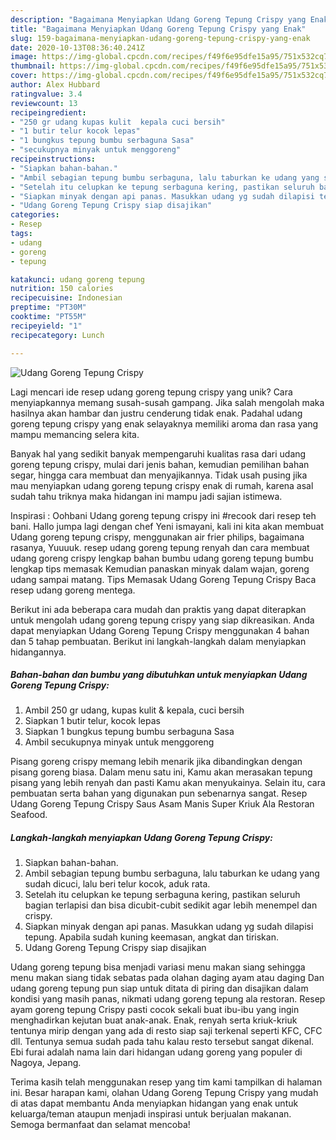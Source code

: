 ```yaml
---
description: "Bagaimana Menyiapkan Udang Goreng Tepung Crispy yang Enak"
title: "Bagaimana Menyiapkan Udang Goreng Tepung Crispy yang Enak"
slug: 159-bagaimana-menyiapkan-udang-goreng-tepung-crispy-yang-enak
date: 2020-10-13T08:36:40.241Z
image: https://img-global.cpcdn.com/recipes/f49f6e95dfe15a95/751x532cq70/udang-goreng-tepung-crispy-foto-resep-utama.jpg
thumbnail: https://img-global.cpcdn.com/recipes/f49f6e95dfe15a95/751x532cq70/udang-goreng-tepung-crispy-foto-resep-utama.jpg
cover: https://img-global.cpcdn.com/recipes/f49f6e95dfe15a95/751x532cq70/udang-goreng-tepung-crispy-foto-resep-utama.jpg
author: Alex Hubbard
ratingvalue: 3.4
reviewcount: 13
recipeingredient:
- "250 gr udang kupas kulit  kepala cuci bersih"
- "1 butir telur kocok lepas"
- "1 bungkus tepung bumbu serbaguna Sasa"
- "secukupnya minyak untuk menggoreng"
recipeinstructions:
- "Siapkan bahan-bahan."
- "Ambil sebagian tepung bumbu serbaguna, lalu taburkan ke udang yang sudah dicuci, lalu beri telur kocok, aduk rata."
- "Setelah itu celupkan ke tepung serbaguna kering, pastikan seluruh bagian terlapisi dan bisa dicubit-cubit sedikit agar lebih menempel dan crispy."
- "Siapkan minyak dengan api panas. Masukkan udang yg sudah dilapisi tepung. Apabila sudah kuning keemasan, angkat dan tiriskan."
- "Udang Goreng Tepung Crispy siap disajikan"
categories:
- Resep
tags:
- udang
- goreng
- tepung

katakunci: udang goreng tepung 
nutrition: 150 calories
recipecuisine: Indonesian
preptime: "PT30M"
cooktime: "PT55M"
recipeyield: "1"
recipecategory: Lunch

---
```



![Udang Goreng Tepung Crispy](https://img-global.cpcdn.com/recipes/f49f6e95dfe15a95/751x532cq70/udang-goreng-tepung-crispy-foto-resep-utama.jpg)

Lagi mencari ide resep udang goreng tepung crispy yang unik? Cara menyiapkannya memang susah-susah gampang. Jika salah mengolah maka hasilnya akan hambar dan justru cenderung tidak enak. Padahal udang goreng tepung crispy yang enak selayaknya memiliki aroma dan rasa yang mampu memancing selera kita.

Banyak hal yang sedikit banyak mempengaruhi kualitas rasa dari udang goreng tepung crispy, mulai dari jenis bahan, kemudian pemilihan bahan segar, hingga cara membuat dan menyajikannya. Tidak usah pusing jika mau menyiapkan udang goreng tepung crispy enak di rumah, karena asal sudah tahu triknya maka hidangan ini mampu jadi sajian istimewa.

Inspirasi : Oohbani Udang goreng tepung crispy ini #recook dari resep teh bani. Hallo jumpa lagi dengan chef Yeni ismayani, kali ini kita akan membuat Udang goreng tepung crispy, menggunakan air frier philips, bagaimana rasanya, Yuuuuk. resep udang goreng tepung renyah dan cara membuat udang goreng crispy lengkap bahan bumbu udang goreng tepung bumbu lengkap tips memasak Kemudian panaskan minyak dalam wajan, goreng udang sampai matang. Tips Memasak Udang Goreng Tepung Crispy  Baca resep udang goreng mentega.


Berikut ini ada beberapa cara mudah dan praktis yang dapat diterapkan untuk mengolah udang goreng tepung crispy yang siap dikreasikan. Anda dapat menyiapkan Udang Goreng Tepung Crispy menggunakan 4 bahan dan 5 tahap pembuatan. Berikut ini langkah-langkah dalam menyiapkan hidangannya.

<!--inarticleads1-->

##### Bahan-bahan dan bumbu yang dibutuhkan untuk menyiapkan Udang Goreng Tepung Crispy:

1. Ambil 250 gr udang, kupas kulit &amp; kepala, cuci bersih
1. Siapkan 1 butir telur, kocok lepas
1. Siapkan 1 bungkus tepung bumbu serbaguna Sasa
1. Ambil secukupnya minyak untuk menggoreng


Pisang goreng crispy memang lebih menarik jika dibandingkan dengan pisang goreng biasa. Dalam menu satu ini, Kamu akan merasakan tepung pisang yang lebih renyah dan pasti Kamu akan menyukainya. Selain itu, cara pembuatan serta bahan yang digunakan pun sebenarnya sangat. Resep Udang Goreng Tepung Crispy Saus Asam Manis Super Kriuk Ala Restoran Seafood. 

<!--inarticleads2-->

##### Langkah-langkah menyiapkan Udang Goreng Tepung Crispy:

1. Siapkan bahan-bahan.
1. Ambil sebagian tepung bumbu serbaguna, lalu taburkan ke udang yang sudah dicuci, lalu beri telur kocok, aduk rata.
1. Setelah itu celupkan ke tepung serbaguna kering, pastikan seluruh bagian terlapisi dan bisa dicubit-cubit sedikit agar lebih menempel dan crispy.
1. Siapkan minyak dengan api panas. Masukkan udang yg sudah dilapisi tepung. Apabila sudah kuning keemasan, angkat dan tiriskan.
1. Udang Goreng Tepung Crispy siap disajikan


Udang goreng tepung bisa menjadi variasi menu makan siang sehingga menu makan siang tidak sebatas pada olahan daging ayam atau daging Dan udang goreng tepung pun siap untuk ditata di piring dan disajikan dalam kondisi yang masih panas, nikmati udang goreng tepung ala restoran. Resep ayam goreng tepung Crispy pasti cocok sekali buat ibu-ibu yang ingin menghadirkan kejutan buat anak-anak. Enak, renyah serta kriuk-kriuk tentunya mirip dengan yang ada di resto siap saji terkenal seperti KFC, CFC dll. Tentunya semua sudah pada tahu kalau resto tersebut sangat dikenal. Ebi furai adalah nama lain dari hidangan udang goreng yang populer di Nagoya, Jepang. 

Terima kasih telah menggunakan resep yang tim kami tampilkan di halaman ini. Besar harapan kami, olahan Udang Goreng Tepung Crispy yang mudah di atas dapat membantu Anda menyiapkan hidangan yang enak untuk keluarga/teman ataupun menjadi inspirasi untuk berjualan makanan. Semoga bermanfaat dan selamat mencoba!
